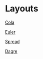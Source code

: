 # Layouts

[Cola](https://physicalpixel.github.io/Cytoscape/Cola/index.html)

[Euler](https://physicalpixel.github.io/Cytoscape/Cola/index.htm)

[Spread](https://physicalpixel.github.io/Cytoscape/Cola/index.htm)

[Dagre](https://physicalpixel.github.io/Cytoscape/Cola/index.htm)
